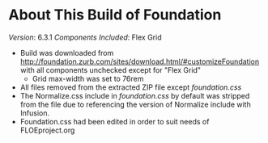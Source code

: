 # About This Build of Foundation

*Version*: 6.3.1
*Components Included*: Flex Grid

* Build was downloaded from http://foundation.zurb.com/sites/download.html/#customizeFoundation with all components unchecked except for "Flex Grid"
  * Grid max-width was set to 76rem
* All files removed from the extracted ZIP file except *foundation.css*
* The Normalize.css include in *foundation.css* by default was stripped from the file due to referencing the version of Normalize include with Infusion.
* Foundation.css had been edited in order to suit needs of FLOEproject.org
